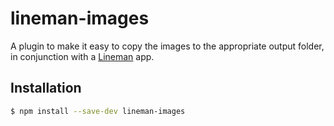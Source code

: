 # lineman-images

A plugin to make it easy to copy the images to the appropriate output folder,
in conjunction with a [Lineman](http://linemanjs.com) app.

## Installation

```bash
$ npm install --save-dev lineman-images
```
